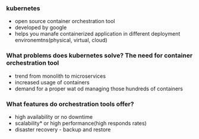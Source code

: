 ### kubernetes
- open source container orchestration tool
- developed by google
- helps you manafe containerized application in different deployment environemtns(physical, virtual, cloud)

### What problems does kubernetes solve? The need for container orchestration tool
- trend from monolith to microservices
- increased usage of containers
- demand for a proper wat od managing those hundreds of containers

### What features do orchestration tools offer?
- high availability or no downtime
- scalability* or high performance(high responds rates)
- disaster recovery - backup and restore
  

